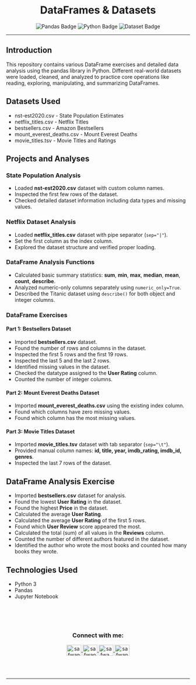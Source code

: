 <h1 align="center">DataFrames & Datasets</h1>

<p align="center">
  <img src="https://img.shields.io/badge/Pandas-Data%20Analysis-green" alt="Pandas Badge" />
  <img src="https://img.shields.io/badge/Python-3.9-blue" alt="Python Badge" />
  <img src="https://img.shields.io/badge/Datasets-King%20County%2C%20Population%2C%20Netflix-orange" alt="Dataset Badge" />
</p>

<hr>

<h2>Introduction</h2>
    <p>This repository contains various DataFrame exercises and detailed data analysis using the pandas library in Python. Different real-world datasets were loaded, cleaned, and analyzed to practice core operations like reading, exploring, manipulating, and summarizing DataFrames.</p>
    <h2>Datasets Used</h2>
    <ul>
        <li>nst-est2020.csv - State Population Estimates</li>
        <li>netflix_titles.csv - Netflix Titles</li>
        <li>bestsellers.csv - Amazon Bestsellers</li>
        <li>mount_everest_deaths.csv - Mount Everest Deaths</li>
        <li>movie_titles.tsv - Movie Titles and Ratings</li>
    </ul>
    <h2>Projects and Analyses</h2>
    <h3>State Population Analysis</h3>
    <ul>
        <li>Loaded <strong>nst-est2020.csv</strong> dataset with custom column names.</li>
        <li>Inspected the first few rows of the dataset.</li>
        <li>Checked detailed dataset information including data types and missing values.</li>
    </ul>
    <h3>Netflix Dataset Analysis</h3>
    <ul>
        <li>Loaded <strong>netflix_titles.csv</strong> dataset with pipe separator (<code>sep="|"</code>).</li>
        <li>Set the first column as the index column.</li>
        <li>Explored the dataset structure and verified proper loading.</li>
    </ul>
    <h3>DataFrame Analysis Functions</h3>
    <ul>
        <li>Calculated basic summary statistics: <strong>sum</strong>, <strong>min</strong>, <strong>max</strong>, <strong>median</strong>, <strong>mean</strong>, <strong>count</strong>, <strong>describe</strong>.</li>
        <li>Analyzed numeric-only columns separately using <code>numeric_only=True</code>.</li>
        <li>Described the Titanic dataset using <code>describe()</code> for both object and integer columns.</li>
    </ul>
    <h3>DataFrame Exercises</h3>
    <h4>Part 1: Bestsellers Dataset</h4>
    <ul>
        <li>Imported <strong>bestsellers.csv</strong> dataset.</li>
        <li>Found the number of rows and columns in the dataset.</li>
        <li>Inspected the first 5 rows and the first 19 rows.</li>
        <li>Inspected the last 5 and the last 2 rows.</li>
        <li>Identified missing values in the dataset.</li>
        <li>Checked the datatype assigned to the <strong>User Rating</strong> column.</li>
        <li>Counted the number of integer columns.</li>
    </ul>
    <h4>Part 2: Mount Everest Deaths Dataset</h4>
    <ul>
        <li>Imported <strong>mount_everest_deaths.csv</strong> using the existing index column.</li>
        <li>Found which columns have zero missing values.</li>
        <li>Found which column has the most missing values.</li>
    </ul>
    <h4>Part 3: Movie Titles Dataset</h4>
    <ul>
        <li>Imported <strong>movie_titles.tsv</strong> dataset with tab separator (<code>sep="\t"</code>).</li>
        <li>Provided manual column names: <strong>id, title, year, imdb_rating, imdb_id, genres</strong>.</li>
        <li>Inspected the last 7 rows of the dataset.</li>
    </ul>
    <h2>DataFrame Analysis Exercise</h2>
    <ul>
        <li>Imported <strong>bestsellers.csv</strong> dataset for analysis.</li>
        <li>Found the lowest <strong>User Rating</strong> in the dataset.</li>
        <li>Found the highest <strong>Price</strong> in the dataset.</li>
        <li>Calculated the average <strong>User Rating</strong>.</li>
        <li>Calculated the average <strong>User Rating</strong> of the first 5 rows.</li>
        <li>Found which <strong>User Review</strong> score appeared the most.</li>
        <li>Calculated the total (sum) of all values in the <strong>Reviews</strong> column.</li>
        <li>Counted the number of different authors featured in the dataset.</li>
        <li>Identified the author who wrote the most books and counted how many books they wrote.</li>
    </ul>
    <h2>Technologies Used</h2>
    <ul>
        <li>Python 3</li>
        <li>Pandas</li>
        <li>Jupyter Notebook</li>
    </ul>

<br><br><br>
<!-- Contact Section --> 

<h3 align="center">Connect with me:</h3>
<p align="center">
       <a href="mailto:safwannasir49@gmail.com" target="blank">
        <img align="center" src="https://www.svgrepo.com/show/484206/mail.svg" alt="safwannasir49@gmail.com" height="30" width="40" />
    </a>
    <a href="https://twitter.com/SafwanNasir49" target="blank">
        <img align="center" src="https://raw.githubusercontent.com/rahuldkjain/github-profile-readme-generator/master/src/images/icons/Social/twitter.svg" alt="safwannasir" height="30" width="40" />
    </a>
    <a href="https://linkedin.com/in/safwan-nasir-955745219" target="blank">
        <img align="center" src="https://raw.githubusercontent.com/rahuldkjain/github-profile-readme-generator/master/src/images/icons/Social/linked-in-alt.svg" alt="safwa_nasir" height="30" width="40" />
    </a>
    <a href="https://github.com/safwannasir49" target="blank">
        <img align="center" src="https://raw.githubusercontent.com/rahuldkjain/github-profile-readme-generator/master/src/images/icons/Social/github.svg" alt="safwannasir49" height="30" width="40" />
    </a>
</p>

<br/><br/>

<hr>
